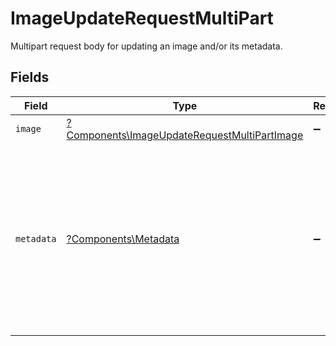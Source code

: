# ImageUpdateRequestMultiPart

Multipart request body for updating an image and/or its metadata.


## Fields

| Field                                                                                                                                | Type                                                                                                                                 | Required                                                                                                                             | Description                                                                                                                          |
| ------------------------------------------------------------------------------------------------------------------------------------ | ------------------------------------------------------------------------------------------------------------------------------------ | ------------------------------------------------------------------------------------------------------------------------------------ | ------------------------------------------------------------------------------------------------------------------------------------ |
| `image`                                                                                                                              | [?Components\ImageUpdateRequestMultiPartImage](../../Models/Components/ImageUpdateRequestMultiPartImage.md)                          | :heavy_minus_sign:                                                                                                                   | N/A                                                                                                                                  |
| `metadata`                                                                                                                           | [?Components\Metadata](../../Models/Components/Metadata.md)                                                                          | :heavy_minus_sign:                                                                                                                   | JSON-encoded metadata to update for the image.<br/><br/>Omit this field if not updating metadata, or send `null` to clear existing metadata. |